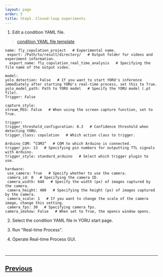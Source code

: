 ```yaml
---
layout: page
order: 5
title: Step5. Closed-loop experiments
---
```


1. Edit a condition YAML file.

  > [condition YAML file template](https://github.com/Kamikouchi-lab/YORU/blob/main/config/template.yaml)

   ```
  name: fly_copulation_project   # Experimental name.  
    export: /Path/to/result/directory/   # Output folder for videos and experiment information.  
    export_name: fly_copulation_real_time_analysis   # Specifying the file name of the output video.   
    
  model:  
   yolo_detection: False   # If you want to start YORU's inference immediately after starting YORU's real-time process, set this to True.  
   yolo_model_path: Path to YORU model   # Specify the YORU model (.pt file).  
   Trigger: False  
  
  capture_style:  
   stream_MSS: False   # When using the screen capture function, set to True.  
    
  trigger:  
   trigger_threshold_configuration: 0.3   # Confidence threshold when detecting YORU.  
   trigger_class: copulation   # Which action class to trigger.  
      
   Arduino_COM: “COM3”   # COM to which Arduino is connected.  
   trigger_pin: 13   # Specifying pin numbers for outputting TTL signals with Arduino.  
   trigger_style: standard_arduino   # Select which trigger plugin to use.  
     
  hardware:  
   use_camera: True   # Specify whether to use the camera.  
   camera_id: 0   # Specifying the camera ID.  
   camera_width: 640   # Specify the width (px) of images captured by the camera.  
   camera_height: 480   # Specifying the height (px) of images captured by the camera.  
   camera_scale: 1   # If you want to change the scale of the camera image, change this setting.  
   camera_fps: 30   # Specifying camera fps.  
   camera_imshow: False   # When set to True, the opencv window opens.  
   ```

2. Select the condition YAML file in YORU start page.

3. Run "Real-time Process".

4. Operate Real-time Process GUI.


<br>  

---

## [Previous](../04-model-evaluation-tutorial/)